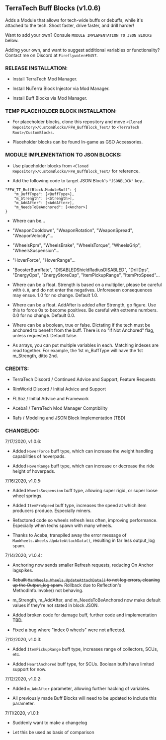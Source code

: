 ## TerraTech Buff Blocks (v1.0.6)

Adds a Module that allows for tech-wide buffs or debuffs, while it's attached to the tech. Shoot faster, drive faster, and drill harder! 

Want to add your own? Consule `MODULE IMPLEMENTATION TO JSON BLOCKS` below.

Adding your own, and want to suggest additional variables or functionality? Contact me on Discord at `Fireflywater#0457`.

### RELEASE INSTALLATION:

* Install TerraTech Mod Manager.

* Install NuTerra Block Injector via Mod Manager.

* Install Buff Blocks via Mod Manager.

### TEMP PLACEHOLDER BLOCK INSTALLATION: 

* For placeholder blocks, clone this repository and move `<Cloned Repository>/CustomBlocks/FFW_BuffBlock_Test/` to `<TerraTech Root>/CustomBlocks`.

* Placeholder blocks can be found In-game as GSO Accessories.

### MODULE IMPLEMENTATION TO JSON BLOCKS: 

* Use placeholder blocks from `<Cloned Repository>/CustomBlocks/FFW_BuffBlock_Test/` for reference.

* Add the following code to target JSON Block's `"JSONBLOCK"` key...

```
"FFW_TT_BuffBlock.ModuleBuff": {
	"m_BuffType": [<BuffType>],
	"m_Strength": [<Strength>],
	"m_AddAfter": [<AddAfter>],
	"m_NeedsToBeAnchored": [<Anchor>]
}
```

* Where <BuffType> can be...

* "WeaponCooldown", "WeaponRotation", "WeaponSpread", "WeaponVelocity"...

* "WheelsRpm", "WheelsBrake", "WheelsTorque", "WheelsGrip", "WheelsSuspension"...

* "HoverForce", "HoverRange"...

* "BoosterBurnRate", "DISABLEDShieldRadiusDISABLED", "DrillDps", "EnergyOps", "EnergyStoreCap", "ItemPickupRange", "ItemProSpeed"...

* Where <Strength> can be a float. Strength is based on a multiplier, please be careful with `0.0`, and do not enter the negatives. Unforeseen consequences may ensue. 1.0 for no change. Default 1.0.

* Where <AddAfter> can be a float. AddAfter is added after Strength, go figure. Use this to force 0s to become positives. Be careful with extreme numbers. 0.0 for no change. Default 0.0.

* Where <Anchor> can be a boolean, true or false. Dictating if the tech must be anchored to benefit from the buff. There is no "If Not Anchored" flag, unless requested. Default false.

* As arrays, you can put multiple variables in each. Matching indexes are read together. For example, the 1st m_BuffType will have the 1st m_Strength, ditto 2nd.

### CREDITS: 

* TerraTech Discord / Continued Advice and Support, Feature Requests

* RimWorld Discord / Initial Advice and Support

* FLSoz / Initial Advice and Framework

* Aceba1 / TerraTech Mod Manager Comptibility

* Rafs / Modeling and JSON Block Implementation (TBD)

### CHANGELOG:

7/17/2020, v1.0.6:

* Added `HoverForce` buff type, which can increase the weight handling capabilities of hoverpads.

* Added `HoverRange` buff type, which can increase or decrease the ride height of hoverpads.

7/16/2020, v1.0.5:

* Added `WheelsSuspension` buff type, allowing super rigid, or super loose wheel springs.

* Added `ItemProSpeed` buff type, increases the speed at which item producers produce. Especially miners.

* Refactored code so wheels refresh less often, improving performance. Especially when techs spawn with many wheels.

* Thanks to Aceba, transpiled away the error message of `ManWheels.Wheels.UpdateAttachData()`, resulting in far less output_log spam.

7/14/2020, v1.0.4:

* Anchoring now sends smaller Refresh requests, reducing On Anchor lagspikes.

* ~~Rebuilt `ManWheels.Wheels.UpdateAttachData()` to not log errors, cleaning up the Output_log spam.~~ Rollback due to Reflection's MethodInfo.Invoke() not behaving.

* m_Strength, m_AddAfter, and m_NeedsToBeAnchored now make default values if they're not stated in block JSON.

* Added broken code for damage buff, further code and implementation TBD.

* Fixed a bug where "index 0 wheels" were not affected.

7/12/2020, v1.0.3:

* Added `ItemPickupRange` buff type, increases range of collectors, SCUs, etc.

* Added `HeartAnchored` buff type, for SCUs. Boolean buffs have limited support for now.

7/12/2020, v1.0.2:

* Added `m_AddAfter` parameter, allowing further hacking of variables.

* All previously made Buff Blocks will need to be updated to include this parameter.

7/11/2020, v1.0.1:

* Suddenly want to make a changelog

* Let this be used as basis of comparison